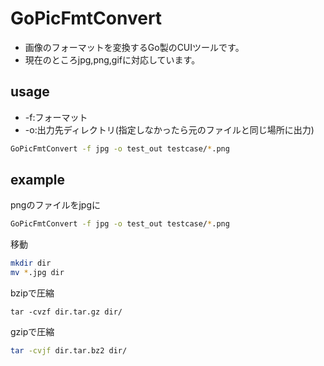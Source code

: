 # GoPicFmtConvert

* 画像のフォーマットを変換するGo製のCUIツールです。
* 現在のところjpg,png,gifに対応しています。

## usage
* -f:フォーマット
* -o:出力先ディレクトリ(指定しなかったら元のファイルと同じ場所に出力)

```bash
GoPicFmtConvert -f jpg -o test_out testcase/*.png 
```

## example
pngのファイルをjpgに
```bash
GoPicFmtConvert -f jpg -o test_out testcase/*.png 
```

移動
```bash
mkdir dir
mv *.jpg dir
```

bzipで圧縮
```
tar -cvzf dir.tar.gz dir/
```

gzipで圧縮
```bash
tar -cvjf dir.tar.bz2 dir/
```

